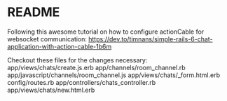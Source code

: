 # README

Following this awesome tutorial on how to configure actionCable for websocket communication: https://dev.to/timnans/simple-rails-6-chat-application-with-action-cable-1b6m

Checkout these files for the changes necessary:
app/views/chats/create.js.erb
app/channels/room_channel.rb
app/javascript/channels/room_channel.js
app/views/chats/_form.html.erb
config/routes.rb
app/controllers/chats_controller.rb
app/views/chats/new.html.erb
